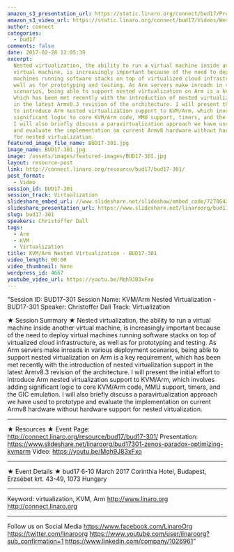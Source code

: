 ```yaml
---
amazon_s3_presentation_url: https://static.linaro.org/connect/bud17/Presentations/BUD17-301%20-%20KVM-ARM%20Nested%20Virtualization.pdf
amazon_s3_video_url: https://static.linaro.org/connect/bud17/Videos/Wednesday/Bud17-301%20KVM%20%20ARM%20Nested%20Virtualization.mp4
author: connect
categories:
  - bud17
comments: false
date: 2017-02-28 12:05:39
excerpt:
  Nested virtualization, the ability to run a virtual machine inside another
  virtual machine, is increasingly important because of the need to deploy virtual
  machines running software stacks on top of virtualized cloud infrastructure, as
  well as for prototyping and testing. As Arm servers make inroads in various deployment
  scenarios, being able to support nested virtualization on Arm is a key requirement,
  which has been met recently with the introduction of nested virtualization support
  in the latest Armv8.3 revision of the architecture. I will present the initial effort
  to introduce Arm nested virtualization support to KVM/Arm, which involves adding
  significant logic to core KVM/Arm code, MMU support, timers, and the GIC emulation.
  I will also briefly discuss a paravirtualization approach we have used to prototype
  and evaluate the implementation on current Armv8 hardware without hardware support
  for nested virtualization.
featured_image_file_name: BUD17-301.jpg
image_name: BUD17-301.jpg
image: /assets/images/featured-images/BUD17-301.jpg
layout: resource-post
link: http://connect.linaro.org/resource/bud17/bud17-301/
post_format:
  - Video
session_id: BUD17-301
session_track: Virtualization
slideshare_embed_url: //www.slideshare.net/slideshow/embed_code/72786421
slideshare_presentation_url: https://www.slideshare.net/linaroorg/bud17301-zenos-paradox-optimizing-kvmarm
slug: bud17-301
speakers: Christoffer Dall
tags:
  - Arm
  - KVM
  - Virtualization
title: KVM/Arm Nested Virtualization - BUD17-301
video_length: 00:00
video_thumbnail: None
wordpress_id: 4667
youtube_video_url: https://youtu.be/Mqh9J83xFxo
---
```


"Session ID: BUD17-301
Session Name: KVM/Arm Nested Virtualization - BUD17-301
Speaker: Christoffer Dall
Track: Virtualization

★ Session Summary ★
Nested virtualization, the ability to run a virtual machine inside another virtual machine, is increasingly important because of the need to deploy virtual machines running software stacks on top of virtualized cloud infrastructure, as well as for prototyping and testing. As Arm servers make inroads in various deployment scenarios, being able to support nested virtualization on Arm is a key requirement, which has been met recently with the introduction of nested virtualization support in the latest Armv8.3 revision of the architecture. I will present the initial effort to introduce Arm nested virtualization support to KVM/Arm, which involves adding significant logic to core KVM/Arm code, MMU support, timers, and the GIC emulation. I will also briefly discuss a paravirtualization approach we have used to prototype and evaluate the implementation on current Armv8 hardware without hardware support for nested virtualization.

---

★ Resources ★
Event Page: http://connect.linaro.org/resource/bud17/bud17-301/
Presentation: https://www.slideshare.net/linaroorg/bud17301-zenos-paradox-optimizing-kvmarm
Video: https://youtu.be/Mqh9J83xFxo

---

★ Event Details ★
bud17
6-10 March 2017
Corinthia Hotel, Budapest,
Erzsébet krt. 43-49,
1073 Hungary

---

Keyword: virtualization, KVM, Arm
http://www.linaro.org
http://connect.linaro.org

---

Follow us on Social Media
https://www.facebook.com/LinaroOrg
https://twitter.com/linaroorg
https://www.youtube.com/user/linaroorg?sub_confirmation=1
https://www.linkedin.com/company/1026961"
